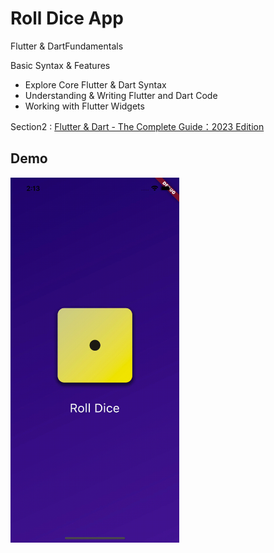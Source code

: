 # Roll Dice App

Flutter & DartFundamentals

Basic Syntax & Features
- Explore Core Flutter & Dart Syntax
- Understanding & Writing Flutter and Dart Code
- Working with Flutter Widgets

Section2 : [Flutter & Dart - The Complete Guide：2023 Edition](https://www.udemy.com/course/learn-flutter-dart-to-build-ios-android-apps/)

## Demo
<img src="RollDice.gif" width="270" />


